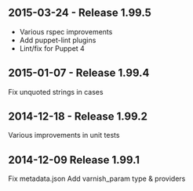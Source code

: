 ## 2015-03-24 - Release 1.99.5

- Various rspec improvements
- Add puppet-lint plugins
- Lint/fix for Puppet 4

## 2015-01-07 - Release 1.99.4

Fix unquoted strings in cases

## 2014-12-18 - Release 1.99.2

Various improvements in unit tests

## 2014-12-09 Release 1.99.1

Fix metadata.json
Add varnish_param type & providers
